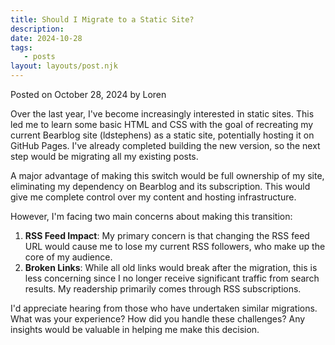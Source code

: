 ```yaml
---
title: Should I Migrate to a Static Site?
description:
date: 2024-10-28
tags:
   - posts
layout: layouts/post.njk
---
```


Posted on October 28, 2024 by Loren

Over the last year, I've become increasingly interested in static sites. This led me to learn some basic HTML and CSS with the goal of recreating my current Bearblog site (ldstephens) as a static site, potentially hosting it on GitHub Pages. I've already completed building the new version, so the next step would be migrating all my existing posts.

A major advantage of making this switch would be full ownership of my site, eliminating my dependency on Bearblog and its subscription. This would give me complete control over my content and hosting infrastructure.

However, I'm facing two main concerns about making this transition:

1. **RSS Feed Impact**: My primary concern is that changing the RSS feed URL would cause me to lose my current RSS followers, who make up the core of my audience.
2. **Broken Links**: While all old links would break after the migration, this is less concerning since I no longer receive significant traffic from search results. My readership primarily comes through RSS subscriptions.

I'd appreciate hearing from those who have undertaken similar migrations. What was your experience? How did you handle these challenges? Any insights would be valuable in helping me make this decision.
